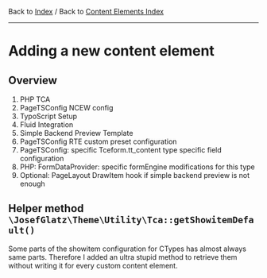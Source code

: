 Back to [Index](../Index.md) / Back to
[Content Elements Index](Index.md)

---

# Adding a new content element

## Overview

1. PHP TCA
2. PageTSConfig NCEW config
3. TypoScript Setup
4. Fluid Integration
5. Simple Backend Preview Template
6. PageTSConfig RTE custom preset configuration
7. PageTSConfig: specific Tceform.tt_content type specific field
   configuration
8. PHP: FormDataProvider: specific formEngine modifications for this
   type
9. Optional: PageLayout DrawItem hook if simple backend preview is not enough

## Helper method `\JosefGlatz\Theme\Utility\Tca::getShowitemDefault()`

Some parts of the showitem configuration for CTypes has almost always
same parts. Therefore I added an ultra stupid method to retrieve them
without writing it for every custom content element.
